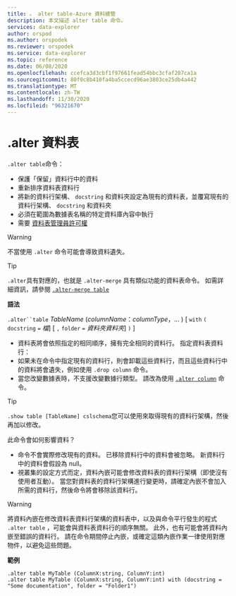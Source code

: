 ```yaml
---
title: 。 alter table-Azure 資料總管
description: 本文描述 alter table 命令。
services: data-explorer
author: orspod
ms.author: orspodek
ms.reviewer: orspodek
ms.service: data-explorer
ms.topic: reference
ms.date: 06/08/2020
ms.openlocfilehash: ccefca3d3cbf1f97661fead54bbc3cfaf207ca1a
ms.sourcegitcommit: 80f0c8b410fa4ba5ccecd96ae3803ce25db4a442
ms.translationtype: MT
ms.contentlocale: zh-TW
ms.lasthandoff: 11/30/2020
ms.locfileid: "96321670"
---
```

# <a name="alter-table"></a>.alter 資料表
 
`.alter table`命令：
* 保護「保留」資料行中的資料
* 重新排序資料表資料行
* 將新的資料行架構、 `docstring` 和資料夾設定為現有的資料表，並覆寫現有的資料行架構、 `docstring` 和資料夾
* 必須在範圍為數據表名稱的特定資料庫內容中執行
* 需要 [資料表管理員許可權](../management/access-control/role-based-authorization.md)

> [!WARNING]
> 不當使用 `.alter` 命令可能會導致資料遺失。

> [!TIP]
> `.alter`具有對應的，也就是 `.alter-merge` 具有類似功能的資料表命令。 如需詳細資訊，請參閱 [`.alter-merge table`](../management/alter-merge-table-command.md)

**語法**

`.alter``table` *TableName* (*columnName*：*columnType*，... ) [ `with` `(` `docstring` `=` *檔*] [ `,` `folder` `=` *資料夾資料夾*] `)` ]


 * 資料表將會依照指定的相同順序，擁有完全相同的資料行。
 指定資料表資料行：
 * 如果未在命令中指定現有的資料行，則會卸載這些資料行，而且這些資料行中的資料將會遺失，例如使用 `.drop column` 命令。
 * 當您改變數據表時，不支援改變數據行類型。 請改為使用 [`.alter column`](alter-column.md) 命令。

> [!TIP]
> `.show table [TableName] cslschema`您可以使用來取得現有的資料行架構，然後再加以修改。


此命令會如何影響資料？
* 命令不會實際修改現有的資料。 已移除資料行中的資料會被忽略。 新資料行中的資料會假設為 null。
* 視叢集的設定方式而定，資料內嵌可能會修改資料表的資料行架構（即使沒有使用者互動）。 當您對資料表的資料行架構進行變更時，請確定內嵌不會加入所需的資料行，然後命令將會移除該資料行。

> [!WARNING]
> 將資料內嵌在修改資料表資料行架構的資料表中，以及與命令平行發生的程式 `.alter table` ，可能會與資料表資料行的順序無關。 此外，也有可能會將資料內嵌至錯誤的資料行。 請在命令期間停止內嵌，或確定這類內嵌作業一律使用對應物件，以避免這些問題。

**範例**

```kusto
.alter table MyTable (ColumnX:string, ColumnY:int) 
.alter table MyTable (ColumnX:string, ColumnY:int) with (docstring = "Some documentation", folder = "Folder1")
```
